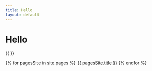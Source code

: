 ```yaml
---
title: Hello
layout: default
---
```

# Hello 
{{  }}


{% for  pagesSite in site.pages %}
<a href="{{ pagesSite.url }}">{{ pagesSite.title }}</a>
{% endfor %}